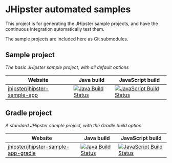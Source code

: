 JHipster automated samples
==========================

This project is for generating the JHipster sample projects, and have the continuous integration automatically test them.

The sample projects are included here as Git submodules.

## Sample project

_The basic JHipster sample project, with all default options_

| Website       | Java build    | JavaScript build |
| ------------- | ------------- | ------------- |
| [jhipster/jhipster-sample-app](https://github.com/jhipster/jhipster-sample-app)  | [![Java Build Status](https://drone.io/github.com/jhipster/jhipster-sample-app/status.png)](https://drone.io/github.com/jhipster/jhipster-sample-app/latest)  | [![JavaScript Build Status](https://travis-ci.org/jhipster/jhipster-sample-app.svg?branch=master)](https://travis-ci.org/jhipster/jhipster-sample-app)  |

## Gradle project

_A standard JHipster sample project, with the Gradle build option_

| Website       | Java build    | JavaScript build |
| ------------- | ------------- | ------------- |
| [jhipster/jhipster-sample-app-gradle](https://github.com/jhipster/jhipster-sample-app-gradle)  | [![Java Build Status](https://drone.io/github.com/jhipster/jhipster-sample-app-gradle/status.png)](https://drone.io/github.com/jhipster/jhipster-sample-app-gradle/latest)  | [![JavaScript Build Status](https://travis-ci.org/jhipster/jhipster-sample-app-gradle.svg?branch=master)](https://travis-ci.org/jhipster/jhipster-sample-app-gradle)  |
